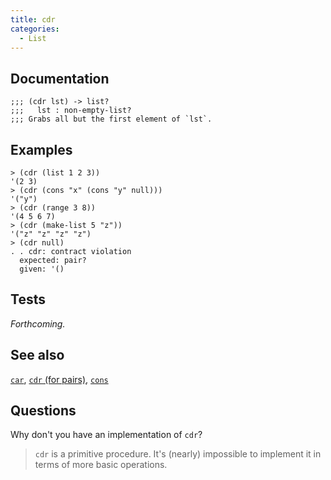 ```yaml
---
title: cdr
categories: 
  - List
---
```


## Documentation

```
;;; (cdr lst) -> list?
;;;   lst : non-empty-list?
;;; Grabs all but the first element of `lst`.
```

## Examples

```
> (cdr (list 1 2 3))
'(2 3)
> (cdr (cons "x" (cons "y" null)))
'("y")
> (cdr (range 3 8))
'(4 5 6 7)
> (cdr (make-list 5 "z"))
'("z" "z" "z" "z")
> (cdr null)
. . cdr: contract violation
  expected: pair?
  given: '()
```

## Tests

_Forthcoming._

## See also

[`car`](../procs/car),
[`cdr` (for pairs)](../procs/cdr-pair),
[`cons`](../procs/cons)

## Questions

Why don't you have an implementation of `cdr`?

> `cdr` is a primitive procedure. It's (nearly) impossible to implement it in terms of more basic operations.
